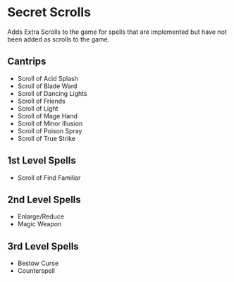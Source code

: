 # Secret Scrolls

Adds Extra Scrolls to the game for spells that are implemented but have not been added as scrolls to the game.

## Cantrips

- Scroll of Acid Splash
- Scroll of Blade Ward
- Scroll of Dancing Lights
- Scroll of Friends
- Scroll of Light
- Scroll of Mage Hand
- Scroll of Minor Illusion
- Scroll of Poison Spray
- Scroll of True Strike

## 1st Level Spells

- Scroll of Find Familiar

## 2nd Level Spells

- Enlarge/Reduce
- Magic Weapon

## 3rd Level Spells

- Bestow Curse
- Counterspell
